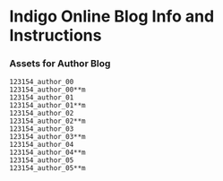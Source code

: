 # Indigo Online Blog Info and Instructions

### Assets for Author Blog

```
123154_author_00
123154_author_00**m
123154_author_01
123154_author_01**m
123154_author_02
123154_author_02**m
123154_author_03
123154_author_03**m
123154_author_04
123154_author_04**m
123154_author_05
123154_author_05**m
```
